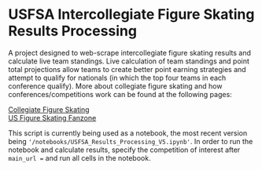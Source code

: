 # USFSA Intercollegiate Figure Skating Results Processing

 A project designed to web-scrape intercollegiate figure skating results and calculate live team standings. Live calculation of team standings and point total projections allow teams to create better point earning strategies and attempt to qualify for nationals (in which the top four teams in each conference qualify). More about collegiate figure skating and how conferences/competitions work can be found at the following pages:

[Collegiate Figure Skating](https://www.usfigureskating.org/skate/skating-opportunities/collegiate-skating) <br>
 [US Figure Skating Fanzone](https://usfigureskatingfanzone.com/sports/collegiate-skating/schedule/2023-24)

 This script is currently being used as a notebook, the most recent version being `'/notebooks/USFSA_Results_Processing_V5.ipynb'`. In order to run the notebook and calculate results, specify the competition of interest after `main_url =` and run all cells in the notebook.
 
